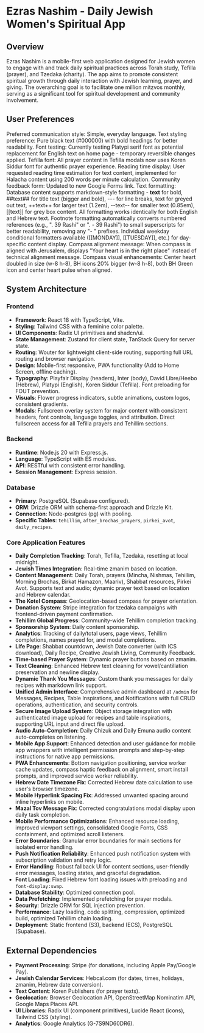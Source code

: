 # Ezras Nashim - Daily Jewish Women's Spiritual App

## Overview
Ezras Nashim is a mobile-first web application designed for Jewish women to engage with and track daily spiritual practices across Torah study, Tefilla (prayer), and Tzedaka (charity). The app aims to promote consistent spiritual growth through daily interaction with Jewish learning, prayer, and giving. The overarching goal is to facilitate one million mitzvos monthly, serving as a significant tool for spiritual development and community involvement.

## User Preferences
Preferred communication style: Simple, everyday language.
Text styling preference: Pure black text (#000000) with bold headings for better readability.
Font testing: Currently testing Platypi serif font as potential replacement for English text on home page - temporary reversible changes applied.
Tefilla font: All prayer content in Tefilla modals now uses Koren Siddur font for authentic prayer experience.
Reading time display: User requested reading time estimation for text content, implemented for Halacha content using 200 words per minute calculation.
Community feedback form: Updated to new Google Forms link.
Text formatting: Database content supports markdown-style formatting - **text** for bold, ##text## for title text (bigger and bold), --- for line breaks, ~~text~~ for greyed out text, ++text++ for larger text (1.2em), --text-- for smaller text (0.85em), [[text]] for grey box content. All formatting works identically for both English and Hebrew text. Footnote formatting automatically converts numbered references (e.g., ". 39 Rashi" or ". - 39 Rashi") to small superscripts for better readability, removing any "- " prefixes. Individual weekday conditional formatters available ([[MONDAY]], [[TUESDAY]], etc.) for day-specific content display.
Compass alignment message: When compass is aligned with Jerusalem, displays "Your heart is in the right place" instead of technical alignment message.
Compass visual enhancements: Center heart doubled in size (w-8 h-8), BH icons 20% bigger (w-8 h-8), both BH Green icon and center heart pulse when aligned.

## System Architecture
### Frontend
- **Framework**: React 18 with TypeScript, Vite.
- **Styling**: Tailwind CSS with a feminine color palette.
- **UI Components**: Radix UI primitives and shadcn/ui.
- **State Management**: Zustand for client state, TanStack Query for server state.
- **Routing**: Wouter for lightweight client-side routing, supporting full URL routing and browser navigation.
- **Design**: Mobile-first responsive, PWA functionality (Add to Home Screen, offline caching).
- **Typography**: Playfair Display (headers), Inter (body), David Libre/Heebo (Hebrew), Platypi (English), Koren Siddur (Tefilla). Font preloading for FOUT prevention.
- **Visuals**: Flower progress indicators, subtle animations, custom logos, consistent gradients.
- **Modals**: Fullscreen overlay system for major content with consistent headers, font controls, language toggles, and attribution. Direct fullscreen access for all Tefilla prayers and Tehillim sections.

### Backend
- **Runtime**: Node.js 20 with Express.js.
- **Language**: TypeScript with ES modules.
- **API**: RESTful with consistent error handling.
- **Session Management**: Express session.

### Database
- **Primary**: PostgreSQL (Supabase configured).
- **ORM**: Drizzle ORM with schema-first approach and Drizzle Kit.
- **Connection**: Node-postgres (pg) with pooling.
- **Specific Tables**: `tehillim`, `after_brochas_prayers`, `pirkei_avot`, `daily_recipes`.

### Core Application Features
- **Daily Completion Tracking**: Torah, Tefilla, Tzedaka, resetting at local midnight.
- **Jewish Times Integration**: Real-time zmanim based on location.
- **Content Management**: Daily Torah, prayers (Mincha, Nishmas, Tehillim, Morning Brochas, Birkat Hamazon, Maariv), Shabbat resources, Pirkei Avot. Supports text and audio; dynamic prayer text based on location and Hebrew calendar.
- **The Kotel Compass**: Geolocation-based compass for prayer orientation.
- **Donation System**: Stripe integration for tzedaka campaigns with frontend-driven payment confirmation.
- **Tehillim Global Progress**: Community-wide Tehillim completion tracking.
- **Sponsorship System**: Daily content sponsorship.
- **Analytics**: Tracking of daily/total users, page views, Tehillim completions, names prayed for, and modal completions.
- **Life Page**: Shabbat countdown, Jewish Date converter (with ICS download), Daily Recipe, Creative Jewish Living, Community Feedback.
- **Time-based Prayer System**: Dynamic prayer buttons based on zmanim.
- **Text Cleaning**: Enhanced Hebrew text cleaning for vowel/cantillation preservation and newline display.
- **Dynamic Thank You Messages**: Custom thank you messages for daily recipes with markdown link support.
- **Unified Admin Interface**: Comprehensive admin dashboard at `/admin` for Messages, Recipes, Table Inspirations, and Notifications with full CRUD operations, authentication, and security controls.
- **Secure Image Upload System**: Object storage integration with authenticated image upload for recipes and table inspirations, supporting URL input and direct file upload.
- **Audio Auto-Completion**: Daily Chizuk and Daily Emuna audio content auto-completes on listening.
- **Mobile App Support**: Enhanced detection and user guidance for mobile app wrappers with intelligent permission prompts and step-by-step instructions for native app permissions.
- **PWA Enhancements**: Bottom navigation positioning, service worker cache updates, compass haptic feedback on alignment, smart install prompts, and improved service worker reliability.
- **Hebrew Date Timezone Fix**: Corrected Hebrew date calculation to use user's browser timezone.
- **Mobile Hyperlink Spacing Fix**: Addressed unwanted spacing around inline hyperlinks on mobile.
- **Mazal Tov Message Fix**: Corrected congratulations modal display upon daily task completion.
- **Mobile Performance Optimizations**: Enhanced resource loading, improved viewport settings, consolidated Google Fonts, CSS containment, and optimized scroll listeners.
- **Error Boundaries**: Granular error boundaries for main sections for isolated error handling.
- **Push Notification Reliability**: Enhanced push notification system with subscription validation and retry logic.
- **Error Handling**: Robust fallback UI for content sections, user-friendly error messages, loading states, and graceful degradation.
- **Font Loading**: Fixed Hebrew font loading issues with preloading and `font-display:swap`.
- **Database Stability**: Optimized connection pool.
- **Data Prefetching**: Implemented prefetching for prayer modals.
- **Security**: Drizzle ORM for SQL injection prevention.
- **Performance**: Lazy loading, code splitting, compression, optimized build, optimized Tehillim chain loading.
- **Deployment**: Static frontend (S3), backend (ECS), PostgreSQL (Supabase).

## External Dependencies
- **Payment Processing**: Stripe (for donations, including Apple Pay/Google Pay).
- **Jewish Calendar Services**: Hebcal.com (for dates, times, holidays, zmanim, Hebrew date conversion).
- **Text Content**: Koren Publishers (for prayer texts).
- **Geolocation**: Browser Geolocation API, OpenStreetMap Nominatim API, Google Maps Places API.
- **UI Libraries**: Radix UI (component primitives), Lucide React (icons), Tailwind CSS (styling).
- **Analytics**: Google Analytics (G-7S9ND60DR6).